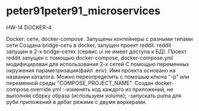 # peter91peter91_microservices
HW-14 DOCKER-4

Docker: сети, docker-compose.
Запущены контейнеры с разными типами сети
Создана bridge-сеть в docker,  запущен проект reddit.
reddit запущен в 2-х bridge-сетях (сервис ui не имеет доступа к БД).
Проект reddit запущен с помощью docker-compose, 
docker-compose.yml модифицирован для использования 2-х сетей
С помощью переменных окружения параметризация(файл .env).
Имя проекта основано на названии каталога. Можно переопределить с помошью ключа "-p" или переменной среды "COMPOSE_PROJECT_NAME".
Создан docker-compose.override.yml :-изменять код каждого из приложений, не выполняя сборку образа (используем volume);
-запускать puma для руби приложений в дебаг режиме с двумя воркерами.
